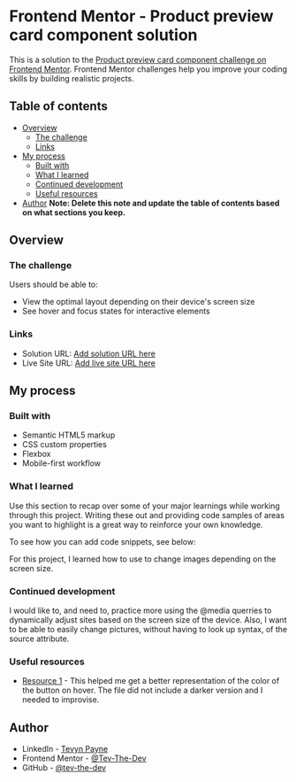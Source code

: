 # Frontend Mentor - Product preview card component solution

This is a solution to the [Product preview card component challenge on Frontend Mentor](https://www.frontendmentor.io/challenges/product-preview-card-component-GO7UmttRfa). Frontend Mentor challenges help you improve your coding skills by building realistic projects. 

## Table of contents

- [Overview](#overview)
  - [The challenge](#the-challenge)
  - [Links](#links)
- [My process](#my-process)
  - [Built with](#built-with)
  - [What I learned](#what-i-learned)
  - [Continued development](#continued-development)
  - [Useful resources](#useful-resources)
- [Author](#author)
**Note: Delete this note and update the table of contents based on what sections you keep.**

## Overview

### The challenge

Users should be able to:

- View the optimal layout depending on their device's screen size
- See hover and focus states for interactive elements

### Links

- Solution URL: [Add solution URL here](https://your-solution-url.com)
- Live Site URL: [Add live site URL here](https://your-live-site-url.com)

## My process

### Built with

- Semantic HTML5 markup
- CSS custom properties
- Flexbox
- Mobile-first workflow

### What I learned

Use this section to recap over some of your major learnings while working through this project. Writing these out and providing code samples of areas you want to highlight is a great way to reinforce your own knowledge.

To see how you can add code snippets, see below:

For this project, I learned how to use <source> to change images depending on the screen size.

<source srcset="images/image-product-desktop.jpg" media="(min-width: 720px)">

### Continued development

I would like to, and need to, practice more using the @media  querries to dynamically adjust sites based on the screen size of the device. Also, I want to be able to easily change pictures, without having to look up syntax, of the source attribute.

### Useful resources

- [Resource 1](https://www.w3schools.com/colors/colors_picker.asp) - This helped me get a better representation of the color of the button on hover. The file did not include a darker version and I needed to improvise.

## Author

- LinkedIn - [Tevyn Payne](https://www.linkedin.com/in/tevyn-payne/)
- Frontend Mentor - [@Tev-The-Dev](https://www.frontendmentor.io/profile/Tev-The-Dev)
- GitHub - [@tev-the-dev](https://github.com/Tev-The-Dev)